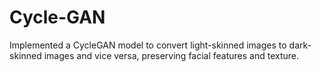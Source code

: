 # Cycle-GAN
Implemented a CycleGAN model to convert light-skinned images to dark-skinned images and vice versa, preserving facial features and texture. 
